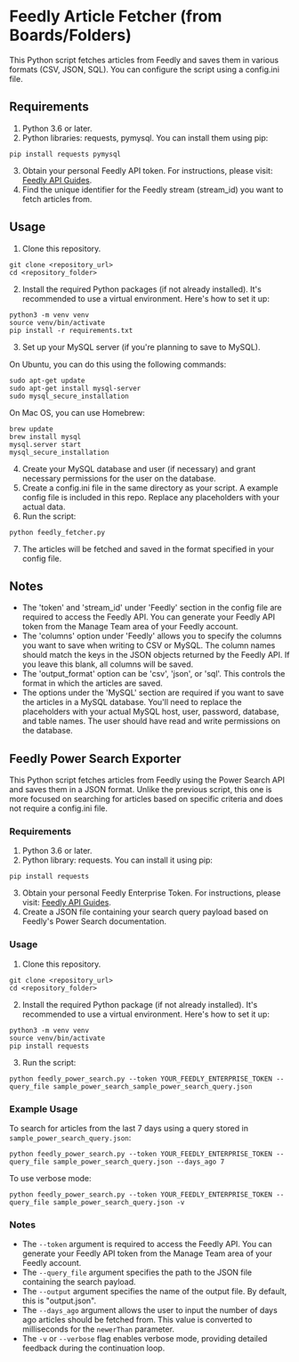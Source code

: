 # Feedly Article Fetcher (from Boards/Folders)

This Python script fetches articles from Feedly and saves them in various formats (CSV, JSON, SQL). You can configure the script using a config.ini file.

## Requirements

1. Python 3.6 or later.
2. Python libraries: requests, pymysql. You can install them using pip:

```
pip install requests pymysql
```

3. Obtain your personal Feedly API token. For instructions, please visit: [Feedly API Guides](https://feedly.notion.site/Feedly-API-Guides-a8794499f1144f6bb4db4aa363ab5fbd).
4. Find the unique identifier for the Feedly stream (stream_id) you want to fetch articles from.

## Usage

1. Clone this repository.

```
git clone <repository_url>
cd <repository_folder>
```

2. Install the required Python packages (if not already installed). It's recommended to use a virtual environment. Here's how to set it up:

```
python3 -m venv venv
source venv/bin/activate
pip install -r requirements.txt
```

3. Set up your MySQL server (if you're planning to save to MySQL).

On Ubuntu, you can do this using the following commands:

```
sudo apt-get update
sudo apt-get install mysql-server
sudo mysql_secure_installation
```

On Mac OS, you can use Homebrew:

```
brew update
brew install mysql
mysql.server start
mysql_secure_installation
```

4. Create your MySQL database and user (if necessary) and grant necessary permissions for the user on the database.
5. Create a config.ini file in the same directory as your script. A example config file is included in this repo. Replace any placeholders with your actual data.
6. Run the script:

```
python feedly_fetcher.py
```

7. The articles will be fetched and saved in the format specified in your config file.

## Notes

- The 'token' and 'stream_id' under 'Feedly' section in the config file are required to access the Feedly API. You can generate your Feedly API token from the Manage Team area of your Feedly account.
- The 'columns' option under 'Feedly' allows you to specify the columns you want to save when writing to CSV or MySQL. The column names should match the keys in the JSON objects returned by the Feedly API. If you leave this blank, all columns will be saved.
- The 'output_format' option can be 'csv', 'json', or 'sql'. This controls the format in which the articles are saved.
- The options under the 'MySQL' section are required if you want to save the articles in a MySQL database. You'll need to replace the placeholders with your actual MySQL host, user, password, database, and table names. The user should have read and write permissions on the database.

## Feedly Power Search Exporter

This Python script fetches articles from Feedly using the Power Search API and saves them in a JSON format. Unlike the previous script, this one is more focused on searching for articles based on specific criteria and does not require a config.ini file.

### Requirements

1. Python 3.6 or later.
2. Python library: requests. You can install it using pip:

```
pip install requests
```

3. Obtain your personal Feedly Enterprise Token. For instructions, please visit: [Feedly API Guides](https://feedly.notion.site/Feedly-API-Guides-a8794499f1144f6bb4db4aa363ab5fbd).
4. Create a JSON file containing your search query payload based on Feedly's Power Search documentation.

### Usage

1. Clone this repository.

```
git clone <repository_url>
cd <repository_folder>
```

2. Install the required Python package (if not already installed). It's recommended to use a virtual environment. Here's how to set it up:

```
python3 -m venv venv
source venv/bin/activate
pip install requests
```

3. Run the script:

```
python feedly_power_search.py --token YOUR_FEEDLY_ENTERPRISE_TOKEN --query_file sample_power_search_sample_power_search_query.json
```

### Example Usage

To search for articles from the last 7 days using a query stored in `sample_power_search_query.json`:

```
python feedly_power_search.py --token YOUR_FEEDLY_ENTERPRISE_TOKEN --query_file sample_power_search_query.json --days_ago 7
```

To use verbose mode:

```
python feedly_power_search.py --token YOUR_FEEDLY_ENTERPRISE_TOKEN --query_file sample_power_search_query.json -v
```

### Notes

- The `--token` argument is required to access the Feedly API. You can generate your Feedly API token from the Manage Team area of your Feedly account.
- The `--query_file` argument specifies the path to the JSON file containing the search payload.
- The `--output` argument specifies the name of the output file. By default, this is "output.json".
- The `--days_ago` argument allows the user to input the number of days ago articles should be fetched from. This value is converted to milliseconds for the `newerThan` parameter.
- The `-v` or `--verbose` flag enables verbose mode, providing detailed feedback during the continuation loop.
